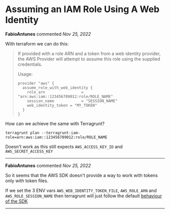# Assuming an IAM Role Using A Web Identity

**FabioAntunes** commented *Nov 25, 2022*

With terraform we can do this:

> If provided with a role ARN and a token from a web identity provider, the AWS Provider will attempt to assume this role using the supplied credentials.
> 
> Usage:
> ```
> provider "aws" {
>   assume_role_with_web_identity {
>     role_arn                = "arn:aws:iam::123456789012:role/ROLE_NAME"
>     session_name            = "SESSION_NAME"
>     web_identity_token = "MY_TOKEN"
>   }
> }
> ```
> 

How can we achieve the same with Terragrunt? 

```
terragrunt plan --terragrunt-iam-role=arn:aws:iam::123456789012:role/ROLE_NAME
```
Doesn't work as this still expects `AWS_ACCESS_KEY_ID` and `AWS_SECRET_ACCESS_KEY`
<br />
***


**FabioAntunes** commented *Nov 25, 2022*

So it seems that the AWS SDK doesn't provide a way to work with tokens only with token files.

If we set the 3 ENV vars 
`AWS_WEB_IDENTITY_TOKEN_FILE`, `AWS_ROLE_ARN` and `AWS_ROLE_SESSION_NAME` then terragrunt will just follow the default [behaviour of the SDK](https://docs.aws.amazon.com/cli/latest/userguide/cli-configure-envvars.html#envvars-list-AWS_WEB_IDENTITY_TOKEN_FILE) 
***

